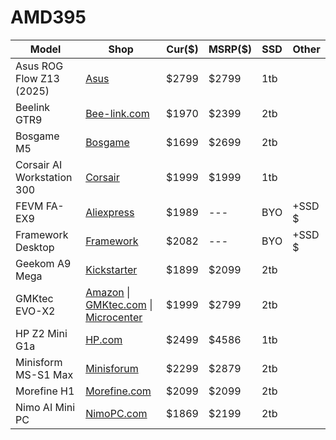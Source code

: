 # AMD395

|Model|Shop|Cur($)|MSRP($)|SSD|Other|
|---|---|---|---|---|---|
|Asus ROG Flow Z13 (2025)|[Asus](https://shop.asus.com/us/90nr0jy1-m00670-rog-flow-z13-2025.html)|$2799|$2799|1tb||
|Beelink GTR9|[Bee-link.com](https://www.bee-link.com/products/beelink-gtr9-pro-amd-ryzen-ai-max-395)|$1970|$2399|2tb||
|Bosgame M5|[Bosgame](https://www.bosgamepc.com/products/bosgame-m5-ai-mini-desktop-ryzen-ai-max-395?sku=18070578044354691493644095)|$1699|$2699|2tb||
|Corsair AI Workstation 300|[Corsair](https://www.corsair.com/us/en/p/gaming-computers/cs-9080002-na/corsair-ai-workstation-300-amd-ryzen-ai-max-395-processor-amd-radeon-8060s-igpu-up-to-96gb-vram-128gb-lpddr5x-memory-1tb-m2-ssd-win11-home-cs-9080002-na)|$1999|$1999|1tb||
|FEVM FA-EX9|[Aliexpress](https://www.aliexpress.us/item/3256809694951767.html)|$1989|---|BYO|+SSD $|
|Framework Desktop|[Framework](https://frame.work/products/desktop-diy-amd-aimax300/)|$2082|---|BYO|+SSD $|
|Geekom A9 Mega|[Kickstarter](https://www.kickstarter.com/projects/1906688106/geekom-a9-mega-the-most-powerful-mini-pc-on-earth/rewards)|$1899|$2099|2tb||
|GMKtec EVO-X2|[Amazon](https://www.amazon.com/GMKtec-ryzen_ai_mini_pc_evo_x2/dp/B0F53MLYQ6?th=1) \| [GMKtec.com](https://www.gmktec.com/products/amd-ryzen%E2%84%A2-ai-max-395-evo-x2-ai-mini-pc) \| [Microcenter](https://www.microcenter.com/product/695875/gmktec-evo-x2-ai-mini-pc) |$1999|$2799|2tb||
|HP Z2 Mini G1a|[HP.com](https://www.hp.com/us-en/shop/pdp/hp-z2-mini-g1a-workstation-desktop-pc-wolf-pro-security-edition-p-bn8e8ua-aba-1)|$2499|$4586|1tb||
|Minisform MS-S1 Max|[Minisforum](https://store.minisforum.com/products/minisforum-ms-s1-max-mini-pc)|$2299|$2879|2tb||
|Morefine H1|[Morefine.com](https://morefine.com/product/morefine-h1-amd-ryzen-ai-max-pro-395-mini-pc/?srsltid=AfmBOorub2AGfZIVjYLS6sEE-G0ZlsKsrucEayCzf6xDvS55RNyQUOSv)|$2099|$2099|2tb||
|Nimo AI Mini PC|[NimoPC.com](https://www.nimopc.com/products/nimos-smallest-office-gaming-ai-pc-amd-ryzen-ai-max-395-up-to-5-1-ghz-128gb-lpddr5-8000mhz-16gb-8-2tb-4tb-ssd-with-3-performance-modes-up-to-120w)|$1869|$2199|2tb||
